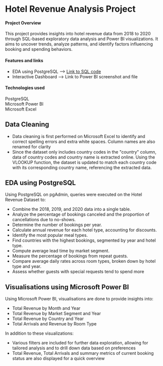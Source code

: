 # Hotel Revenue Analysis Project

#### Project Overview
This project provides insights into hotel revenue data from 2018 to 2020 through SQL-based exploratory data analysis and Power BI visualizations. It aims to uncover trends, analyze patterns, and identify factors influencing booking and spending behaviors.

#### Features and links  
* EDA using PostgreSQL --> [Link to SQL code](https://github.com/hazwf/PortfolioProjects/blob/main/Hotel%20Revenue%20Analysis/queries.sql)
* Interactive Dashboard --> Link to Power BI screenshot and file

#### Technologies used 
PostgreSQL<br/>
Microsoft Power BI<br/>
Microsoft Excel<br/>

## Data Cleaning 
* Data cleaning is first performed on Microsoft Excel to identify and correct spelling errors and extra white spaces. Column names are also renamed for clarity
* Since the dataset only includes country codes in the "country" column, data of country codes and country name is extracted online. Using the VLOOKUP function, the dataset is updated to match each country code with its corresponding country name, referencing the extracted data.

## EDA using PostgreSQL
Using PostgreSQL on pgAdmin, queries were executed on the Hotel Revenue Dataset to:
* Combine the 2018, 2019, and 2020 data into a single table.
* Analyze the percentage of bookings canceled and the proportion of cancellations due to no-shows.
* Determine the number of bookings per year.
* Calculate annual revenue for each hotel type, accounting for discounts.
* Identify the most popular meal types.
* Find countries with the highest bookings, segmented by year and hotel type.
* Compute average lead time by market segment.
* Measure the percentage of bookings from repeat guests.
* Compare average daily rates across room types, broken down by hotel type and year.
* Assess whether guests with special requests tend to spend more

## Visualisations using Microsoft Power BI
Using Microsoft Power BI, visualisations are done to provide insights into:
* Total Revenue by Month and Year
* Total Revenue by Market Segment and Year
* Total Revenue by Country and Year
* Total Arrivals and Revenue by Room Type

In addition to these visualizations:
* Various filters are included for further data exploration, allowing for tailored analysis and to drill down data based on preferences
* Total Revenue, Total Arrivals and summary metrics of current booking status are also displayed for a quick overview
